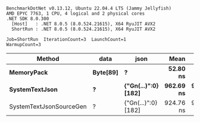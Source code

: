 ```

BenchmarkDotNet v0.13.12, Ubuntu 22.04.4 LTS (Jammy Jellyfish)
AMD EPYC 7763, 1 CPU, 4 logical and 2 physical cores
.NET SDK 8.0.300
  [Host]   : .NET 8.0.5 (8.0.524.21615), X64 RyuJIT AVX2
  ShortRun : .NET 8.0.5 (8.0.524.21615), X64 RyuJIT AVX2

Job=ShortRun  IterationCount=3  LaunchCount=1  
WarmupCount=3  

```
| Method                  | data     | json                | Mean      | Error     | StdDev   | Min       | Max       | Gen0   | Allocated |
|------------------------ |--------- |-------------------- |----------:|----------:|---------:|----------:|----------:|-------:|----------:|
| **MemoryPack**              | **Byte[89]** | **?**                   |  **52.80 ns** |  **1.480 ns** | **0.081 ns** |  **52.71 ns** |  **52.87 ns** | **0.0012** |     **104 B** |
| **SystemTextJson**          | **?**        | **{&quot;Gn(...)&quot;:0} [182]** | **962.69 ns** | **98.758 ns** | **5.413 ns** | **959.29 ns** | **968.94 ns** |      **-** |     **104 B** |
| SystemTextJsonSourceGen | ?        | {&quot;Gn(...)&quot;:0} [182] | 924.76 ns | 97.567 ns | 5.348 ns | 920.66 ns | 930.81 ns | 0.0010 |     104 B |

